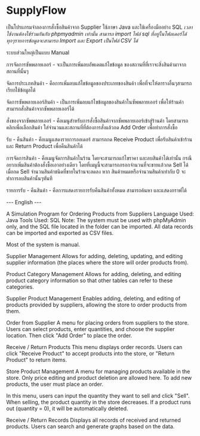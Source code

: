 # SupplyFlow

เป็นโปรแกรมจำลองการสั่งซื้อสินค้าจาก Supplier
ใช้ภาษา Java
และใช้เครื่องมืออย่าง SQL
*เวลาใช้งานต้องใช้ร่วมกันกับ phpmyadmin เท่านั้น สามารถ import ไฟล์ sql ที่อยู่ในโฟลเดอร์ได้*
*ทุกๆรายการข้อมูลจะสามารถ Import และ Export เป็นไฟล์ CSV ได้*

ระบบส่วนใหญ่เป็นแบบ Manual

การจัดการซัพพลายเออร์     - จะเป็นการเพิ่มลบอัพเดตแก้ไขข้อมูล
                         ของสถานที่ที่เราจะสิ่งสินค้ามาจากสถานที่นั้นๆ

จัดการประเภทสินค้า        - คือการเพิ่มลบแก้ไขข้อมูลของประเภทของสินค้า
                         เพื่อที่จะให้ตารางอื่นๆสามารถเรียกใช้ข้อมูลได้

จัดการซัพพลายเออร์สินค้า   - เป็นการเพิ่มลบแก้ไขข้อมูลของสินค้าในซัพพลายเออร์
                         เพื่อให้ร้านค้าสามารถสั่งสินค้าจากซัพพลายเออร์ได้

สั่งของจากซัพพลายเออร์    - คือเมนูสำหรับการสั่งซื้อสินค้าจากซัพพลายเออร์เข้าสู่ร้านค้า
                         โดยสามารถคลิกเพื่อเลือกสินค้า ใส่จำนวนและสถานที่ที่ต้องการสั่งแล้วกด Add Order
                         เพื่อทำการสั่งซื้อ

รับ - คืนสินค้า           - คือเมนูแสดงรายการออเดอร์ สามารถกด Receive Product เพื่อรับสินค้าเข้าร้าน และ Return Product เพื่อคืนสินค้าได้

การจัดการสินค้า           - คือเมนูจัดการสินค้าในร้าน โดยจะสามารถแก้ไขราคา และลบสินค้าได้เท่านั้น กรณีอยากเพิ่มสินค้าต้องสั่งซื้อเอาอย่างเดียว
                         โดยที่เมนูนี้จะสามารถกรอกจำนวนที่จะขายแล้วกด Sell ได้ เมื่อกด Sell จำนวนสินค้าชนิดที่ขายในร้านจะลดลง
                         หาก สินค้าหมดหรือจำนวนสินค้าเท่ากับ 0 จะทำการลบสินค้านั้นๆทันที

รายการรับ - คืนสินค้า      - คือการแสดงรายการรับคืนสินค้าทั้งหมด สามารถค้นหา และแสดงกราฟได้

--- English ---

A Simulation Program for Ordering Products from Suppliers
Language Used: Java
Tools Used: SQL
Note: The system must be used with phpMyAdmin only, and the SQL file located in the folder can be imported.
All data records can be imported and exported as CSV files.

Most of the system is manual.

Supplier Management
Allows for adding, deleting, updating, and editing supplier information
(the places where the store will order products from).

Product Category Management
Allows for adding, deleting, and editing product category information
so that other tables can refer to these categories.

Supplier Product Management
Enables adding, deleting, and editing of products provided by suppliers,
allowing the store to order products from them.

Order from Supplier
A menu for placing orders from suppliers to the store.
Users can select products, enter quantities, and choose the supplier location.
Then click "Add Order" to place the order.

Receive / Return Products
This menu displays order records.
Users can click "Receive Product" to accept products into the store,
or "Return Product" to return items.

Store Product Management
A menu for managing products available in the store.
Only price editing and product deletion are allowed here.
To add new products, the user must place an order.

In this menu, users can input the quantity they want to sell and click "Sell".
When selling, the product quantity in the store decreases.
If a product runs out (quantity = 0), it will be automatically deleted.

Receive / Return Records
Displays all records of received and returned products.
Users can search and generate graphs based on the data.
